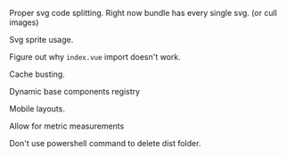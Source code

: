 Proper svg code splitting. Right now bundle has every single svg. (or cull images)

Svg sprite usage.

Figure out why `index.vue` import doesn't work.

Cache busting.

Dynamic base components registry


Mobile layouts.

Allow for metric measurements

Don't use powershell command to delete dist folder.